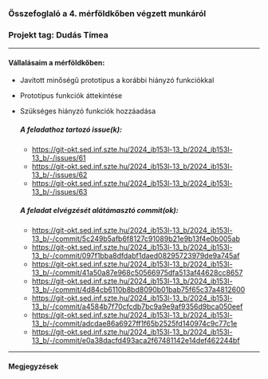 ### Összefoglaló a 4. mérföldkőben végzett munkáról

### Projekt tag: Dudás Tímea

___

#### Vállalásaim a mérföldkőben: 

 - Javított minőségű prototípus a korábbi hiányzó funkciókkal
 - Prototípus funkciók áttekintése
 - Szükséges hiányzó funkciók hozzáadása

    ##### A feladathoz tartozó issue(k):

   - https://git-okt.sed.inf.szte.hu/2024_ib153l-13_b/2024_ib153l-13_b/-/issues/61
   - https://git-okt.sed.inf.szte.hu/2024_ib153l-13_b/2024_ib153l-13_b/-/issues/62
   - https://git-okt.sed.inf.szte.hu/2024_ib153l-13_b/2024_ib153l-13_b/-/issues/63

    ##### A feladat elvégzését alátámasztó commit(ok):

     - https://git-okt.sed.inf.szte.hu/2024_ib153l-13_b/2024_ib153l-13_b/-/commit/5c249b5afb6f8127c91089b21e9b13f4e0b005ab
     - https://git-okt.sed.inf.szte.hu/2024_ib153l-13_b/2024_ib153l-13_b/-/commit/097f1bba8dfdabf1daed08295723979de9a745af
     - https://git-okt.sed.inf.szte.hu/2024_ib153l-13_b/2024_ib153l-13_b/-/commit/41a50a87e968c50566975dfa513af44628cc8657
     - https://git-okt.sed.inf.szte.hu/2024_ib153l-13_b/2024_ib153l-13_b/-/commit/4d84cb6110b8bd8090b01bab75f65c37a4812600
     - https://git-okt.sed.inf.szte.hu/2024_ib153l-13_b/2024_ib153l-13_b/-/commit/a4584b7f70cfcdb7bc9a9e9af9356d9bca050eef
     - https://git-okt.sed.inf.szte.hu/2024_ib153l-13_b/2024_ib153l-13_b/-/commit/adcdae86a6927ff1f65b2525fd140974c9c77c1e
     - https://git-okt.sed.inf.szte.hu/2024_ib153l-13_b/2024_ib153l-13_b/-/commit/e0a38dacfd493aca2f67481142e14def462244bf


___

#### Megjegyzések

